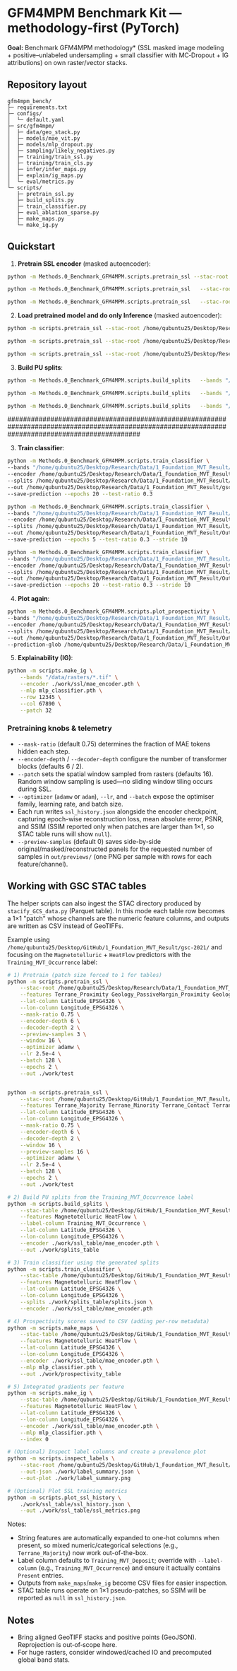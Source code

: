 # GFM4MPM Benchmark Kit — methodology‑first (PyTorch)

**Goal:** Benchmark GFM4MPM methodology* (SSL masked image modeling + positive–unlabeled undersampling + small classifier with MC‑Dropout + IG attributions) on own raster/vector stacks.

## Repository layout
```
gfm4mpm_bench/
├─ requirements.txt
├─ configs/
│  └─ default.yaml
├─ src/gfm4mpm/
│  ├─ data/geo_stack.py
│  ├─ models/mae_vit.py
│  ├─ models/mlp_dropout.py
│  ├─ sampling/likely_negatives.py
│  ├─ training/train_ssl.py
│  ├─ training/train_cls.py
│  ├─ infer/infer_maps.py
│  ├─ explain/ig_maps.py
│  └─ eval/metrics.py
└─ scripts/
   ├─ pretrain_ssl.py
   ├─ build_splits.py
   ├─ train_classifier.py
   ├─ eval_ablation_sparse.py
   ├─ make_maps.py
   └─ make_ig.py
```
## Quickstart

<!-- 0) **Inspect label** :
```bash
python -m scripts.inspect_labels \
  --stac-root /home/qubuntu25/Desktop/Research/Data/1_Foundation_MVT_Result/gsc-2021 \
  --out-json ./work/label_summary.json \
  --out-plot ./work/label_summary.png
``` -->



1) **Pretrain SSL encoder** (masked autoencoder):
```bash
python -m Methods.0_Benchmark_GFM4MPM.scripts.pretrain_ssl --stac-root /home/qubuntu25/Desktop/Research/Data/1_Foundation_MVT_Result/gsc-2021 --lat-column Latitude_EPSG4326 --lon-column Longitude_EPSG4326 --features Dict_Sedimentary Dict_Igneous Dict_Metamorphic Terrane_Proximity Geology_PassiveMargin_Proximity Geology_BlackShale_Proximity Geology_Fault_Proximity Geology_Paleolatitude_Period_Maximum Geology_Paleolatitude_Period_Minimum Gravity_GOCE_Differential Gravity_GOCE_MaximumCurve Gravity_GOCE_MinimumCurve Gravity_GOCE_MeanCurve Gravity_GOCE_ShapeIndex Seismic_LAB_Hoggard Seismic_Moho Gravity_Bouguer Gravity_Bouguer_HGM_Worms_Proximity Gravity_Bouguer_UpCont30km_HGM_Worms_Proximity Magnetic_HGM_Worms_Proximity Magnetic_LongWavelength_HGM_Worms_Proximity --mask-ratio 0.75 --preview-samples 2 --lr 5.0e-4 --epochs 50 --out ./f21_2_10 --check-feature Gravity_Bouguer_HGM_Worms_Proximity --patch 2 --window 10 --preview-window-centers  --ssim
```

```bash
python -m Methods.0_Benchmark_GFM4MPM.scripts.pretrain_ssl   --stac-root /home/qubuntu25/Desktop/Research/Data/1_Foundation_MVT_Result/Out_Data_Binary_Down30/   --out /home/qubuntu25/Desktop/Research/Data/1_Foundation_MVT_Result/Out_Data_Binary_Down30/1_SSL_re   --mask-ratio 0.75 --preview-samples 2 --lr 5.0e-4 --epochs 30 --check-feature Mag_RTF_Binary --patch 6 --window 36 --preview-window-centers --ssim

python -m Methods.0_Benchmark_GFM4MPM.scripts.pretrain_ssl   --stac-root /home/qubuntu25/Desktop/Research/Data/1_Foundation_MVT_Result/Out_Data_Binary_Geophy_Float_Down10/   --out /home/qubuntu25/Desktop/Research/Data/1_Foundation_MVT_Result/Out_Data_Binary_Geophy_Float_Down10/1_SSL_re   --mask-ratio 0.75 --preview-samples 2 --lr 5.0e-4 --epochs 30 --patch 6 --window 36 --preview-window-centers --ssim

```

2) **Load pretrained model and do only Inference** (masked autoencoder):
```bash
python -m scripts.pretrain_ssl --stac-root /home/qubuntu25/Desktop/Research/Data/1_Foundation_MVT_Result/gsc-2021 --lat-column Latitude_EPSG4326 --lon-column Longitude_EPSG4326 --mask-ratio 0.75 --preview-samples 2 --out ./f21_2_10 --patch 16 --window 224 --button-inference
```

```bash
python -m scripts.pretrain_ssl --stac-root /home/qubuntu25/Desktop/Research/Data/1_Foundation_MVT_Result/Out_Data_Binary_Down30 --mask-ratio 0.75 --preview-samples 2 --out ./f21_Geol_9_GOCE_5_Seis_2_Grav_3_Mag_2 --patch 6 --window 36 --button-inference
```
```bash
python -m scripts.pretrain_ssl --stac-root /home/qubuntu25/Desktop/Research/Data/1_Foundation_MVT_Result/Out_Data_Binary_Down30 --mask-ratio 0.75 --preview-samples 2 --out ./f21_Geol_9_GOCE_5_Seis_2_Grav_3_Mag_2 --patch 6 --window 36 --button-inference
```

3) **Build PU splits**:
```bash
python -m Methods.0_Benchmark_GFM4MPM.scripts.build_splits   --bands "/home/qubuntu25/Desktop/Research/Data/1_Foundation_MVT_Result/gsc-2021/assets/rasters/2021_Table04_Datacube_selected_Norm_*.tif"    --encoder /home/qubuntu25/Desktop/Research/Data/1_Foundation_MVT_Result/gsc-2021/work/f21_2_10/1_SSL/mae_encoder.pth   --out /home/qubuntu25/Desktop/Research/Data/1_Foundation_MVT_Result/gsc-2021/work/f21_2_10/2_Labeling_01_10   --filter_top_pct 0.10   --negs_per_pos 10 --validation --debug
```

```bash
python -m Methods.0_Benchmark_GFM4MPM.scripts.build_splits   --bands "/home/qubuntu25/Desktop/Research/Data/1_Foundation_MVT_Result/Out_Data_Binary_Down30/assets/rasters/*.tif" --encoder /home/qubuntu25/Desktop/Research/Data/1_Foundation_MVT_Result/Out_Data_Binary_Down30/1_SSL_re/mae_encoder.pth --pos_geojson /home/qubuntu25/Desktop/Research/Data/1_Foundation_MVT_Result/Out_Data_Binary_Down30/assets/labels/geojson/label_value.geojson --out /home/qubuntu25/Desktop/Research/Data/1_Foundation_MVT_Result/Out_Data_Binary_Down30/2_Labeling_01_10 --filter_top_pct 0.10   --negs_per_pos 10 --validation --debug
```

```bash
python -m Methods.0_Benchmark_GFM4MPM.scripts.build_splits   --bands "/home/qubuntu25/Desktop/Research/Data/1_Foundation_MVT_Result/Out_Data_Binary_Geophy_Float_Down10/assets/rasters/*.tif" --encoder /home/qubuntu25/Desktop/Research/Data/1_Foundation_MVT_Result/Out_Data_Binary_Geophy_Float_Down10/1_SSL_re/mae_encoder.pth --pos_geojson /home/qubuntu25/Desktop/Research/Data/1_Foundation_MVT_Result/Out_Data_Binary_Geophy_Float_Down10/assets/labels/geojson/label_value.geojson --out /home/qubuntu25/Desktop/Research/Data/1_Foundation_MVT_Result/Out_Data_Binary_Geophy_Float_Down10/2_Labeling_01_10 --filter_top_pct 0.10   --negs_per_pos 10 --validation --debug
```


##################################################################################################################################################

3) **Train classifier**:
```bash
python -m Methods.0_Benchmark_GFM4MPM.scripts.train_classifier \
--bands "/home/qubuntu25/Desktop/Research/Data/1_Foundation_MVT_Result/gsc-2021/assets/rasters/2021_Table04_Datacube_selected_Norm_*.tif" \
--encoder /home/qubuntu25/Desktop/Research/Data/1_Foundation_MVT_Result/gsc-2021/work/f21_2_10/1_SSL/mae_encoder.pth \
--splits /home/qubuntu25/Desktop/Research/Data/1_Foundation_MVT_Result/gsc-2021/work/f21_2_10/2_Labeling_01_10/splits.json \
--out /home/qubuntu25/Desktop/Research/Data/1_Foundation_MVT_Result/gsc-2021/work/f21_2_10/3_cls_01_10 \
--save-prediction --epochs 20 --test-ratio 0.3
```

```bash
python -m Methods.0_Benchmark_GFM4MPM.scripts.train_classifier \
--bands "/home/qubuntu25/Desktop/Research/Data/1_Foundation_MVT_Result/Out_Data_Binary_Down30/assets/rasters/*.tif" \
--encoder /home/qubuntu25/Desktop/Research/Data/1_Foundation_MVT_Result/Out_Data_Binary_Down30/1_SSL_re/mae_encoder.pth \
--splits /home/qubuntu25/Desktop/Research/Data/1_Foundation_MVT_Result/Out_Data_Binary_Down30/2_Labeling_01_10/splits.json \
--out /home/qubuntu25/Desktop/Research/Data/1_Foundation_MVT_Result/Out_Data_Binary_Down30/3_cls_01_10 \
--save-prediction --epochs 5 --test-ratio 0.3 --stride 10
```
```bash
python -m Methods.0_Benchmark_GFM4MPM.scripts.train_classifier \
--bands "/home/qubuntu25/Desktop/Research/Data/1_Foundation_MVT_Result/Out_Data_Binary_Geophy_Float_Down10/assets/rasters/*.tif" \
--encoder /home/qubuntu25/Desktop/Research/Data/1_Foundation_MVT_Result/Out_Data_Binary_Geophy_Float_Down10/1_SSL_re/mae_encoder.pth \
--splits /home/qubuntu25/Desktop/Research/Data/1_Foundation_MVT_Result/Out_Data_Binary_Geophy_Float_Down10/2_Labeling_01_10/splits.json \
--out /home/qubuntu25/Desktop/Research/Data/1_Foundation_MVT_Result/Out_Data_Binary_Geophy_Float_Down10/3_cls_01_10 \
--save-prediction --epochs 20 --test-ratio 0.3 --stride 10
```

4) **Plot again**:
```bash
python -m Methods.0_Benchmark_GFM4MPM.scripts.plot_prospectivity \
--bands "/home/qubuntu25/Desktop/Research/Data/1_Foundation_MVT_Result/Out_Data_Binary_Down30/assets/rasters/*.tif" \
--encoder /home/qubuntu25/Desktop/Research/Data/1_Foundation_MVT_Result/Out_Data_Binary_Down30/1_SSL_re/mae_encoder.pth \
--splits /home/qubuntu25/Desktop/Research/Data/1_Foundation_MVT_Result/Out_Data_Binary_Down30/2_Labeling_01_10/splits.json \
--out /home/qubuntu25/Desktop/Research/Data/1_Foundation_MVT_Result/Out_Data_Binary_Down30/3_cls_01_10/ \
--prediction-glob /home/qubuntu25/Desktop/Research/Data/1_Foundation_MVT_Result/Out_Data_Binary_Down30/3_cls_01_10/prediction_predictions.npy 
```

5) **Explainability (IG)**:
```bash
python -m scripts.make_ig \
    --bands "/data/rasters/*.tif" \
    --encoder ./work/ssl/mae_encoder.pth \
    --mlp mlp_classifier.pth \
    --row 12345 \
    --col 67890 \
    --patch 32
```

### Pretraining knobs & telemetry
- `--mask-ratio` (default 0.75) determines the fraction of MAE tokens hidden each step.
- `--encoder-depth` / `--decoder-depth` configure the number of transformer blocks (defaults 6 / 2).
- `--patch` sets the spatial window sampled from rasters (defaults 16). Random window sampling is used—no sliding window tiling occurs during SSL.
- `--optimizer` (`adamw` or `adam`), `--lr`, and `--batch` expose the optimiser family, learning rate, and batch size.
- Each run writes `ssl_history.json` alongside the encoder checkpoint, capturing epoch-wise reconstruction loss, mean absolute error, PSNR, and SSIM (SSIM reported only when patches are larger than 1×1, so STAC table runs will show `null`).
- `--preview-samples` (default 0) saves side-by-side original/masked/reconstructed panels for the requested number of samples in `out/previews/` (one PNG per sample with rows for each feature/channel).

## Working with GSC STAC tables
The helper scripts can also ingest the STAC directory produced by
`stacify_GCS_data.py` (Parquet table). In this mode each table row becomes a
1×1 "patch" whose channels are the numeric feature columns, and outputs are
written as CSV instead of GeoTIFFs.

Example using `/home/qubuntu25/Desktop/GitHub/1_Foundation_MVT_Result/gsc-2021/` and focusing on the
`Magnetotelluric` + `HeatFlow` predictors with the `Training_MVT_Occurrence`
label:

```bash
# 1) Pretrain (patch size forced to 1 for tables)
python -m scripts.pretrain_ssl \
    --stac-root /home/qubuntu25/Desktop/Research/Data/1_Foundation_MVT_Result/gsc-2021 \
    --features Terrane_Proximity Geology_PassiveMargin_Proximity Geology_BlackShale_Proximity Geology_Fault_Proximity Geology_Paleolatitude_Period_Maximum Geology_Paleolatitude_Period_Minimum Seismic_LAB_Hoggard Seismic_Moho Gravity_GOCE_Differential Gravity_GOCE_MaximumCurve Gravity_GOCE_MinimumCurve Gravity_GOCE_MeanCurve Gravity_GOCE_ShapeIndex Gravity_Bouguer Gravity_Bouguer_HGM Gravity_Bouguer_HGM_Worms_Proximity Gravity_Bouguer_UpCont30km_HGM Gravity_Bouguer_UpCont30km_HGM_Worms_Proximity Magnetic_HGM Magnetic_HGM_Worms_Proximity Magnetic_LongWavelength_HGM Magnetic_LongWavelength_HGM_Worms_Proximity Geology_Period_Maximum_Majority Geology_Period_Minimum_Majority Geology_Lithology_Majority Geology_Lithology_Minority \
    --lat-column Latitude_EPSG4326 \
    --lon-column Longitude_EPSG4326 \
    --mask-ratio 0.75 \
    --encoder-depth 6 \
    --decoder-depth 2 \
    --preview-samples 3 \
    --window 16 \
    --optimizer adamw \
    --lr 2.5e-4 \
    --batch 128 \
    --epochs 2 \
    --out ./work/test


python -m scripts.pretrain_ssl \
    --stac-root /home/qubuntu25/Desktop/GitHub/1_Foundation_MVT_Result/gsc-2021 \
    --features Terrane_Majority Terrane_Minority Terrane_Contact Terrane_Proximity Geology_Eon_Maximum_Majority Geology_Eon_Maximum_Minority Geology_Eon_Minimum_Majority Geology_Eon_Minimum_Minority Geology_Era_Maximum_Majority Geology_Era_Maximum_Minority Geology_Era_Minimum_Majority Geology_Era_Minimum_Minority Geology_Period_Maximum_Majority Geology_Period_Maximum_Minority Geology_Period_Minimum_Majority Geology_Period_Minimum_Minority Geology_Period_Contact Geology_Lithology_Majority Geology_Lithology_Minority Geology_Lithology_Contact Geology_Dictionary_Alkalic Geology_Dictionary_Anatectic Geology_Dictionary_Calcareous Geology_Dictionary_Carbonaceous Geology_Dictionary_Cherty Geology_Dictionary_CoarseClastic Geology_Dictionary_Evaporitic Geology_Dictionary_Felsic Geology_Dictionary_FineClastic Geology_Dictionary_Gneissose Geology_Dictionary_Igneous Geology_Dictionary_Intermediate Geology_Dictionary_Pegmatitic Geology_Dictionary_RedBed Geology_Dictionary_Schistose Geology_Dictionary_Sedimentary Geology_Dictionary_UltramaficMafic Geology_PassiveMargin_Proximity Geology_BlackShale_Proximity Geology_Fault_Proximity Geology_CoverThickness Geology_Paleolongitude_Period_Maximum Geology_Paleolongitude_Period_Minimum Geology_Paleolatitude_Period_Maximum Geology_Paleolatitude_Period_Minimum Seismic_LAB_Hoggard Seismic_LAB_Priestley Seismic_Moho Seismic_Moho_GEMMA Seismic_Moho_Szwillus Seismic_Velocity_050km Seismic_Velocity_100km Seismic_Velocity_150km Seismic_Velocity_200km Gravity_GOCE_Differential Gravity_GOCE_MaximumCurve Gravity_GOCE_MinimumCurve Gravity_GOCE_MeanCurve Gravity_GOCE_ShapeIndex Gravity_Bouguer Gravity_Bouguer_BGI Gravity_Bouguer_HGM Gravity_Bouguer_HGM_Worms_Proximity Gravity_Bouguer_UpCont30km Gravity_Bouguer_UpCont30km_HGM Gravity_Bouguer_UpCont30km_HGM_Worms_Proximity Magnetic_RTP Magnetic_EMAG2v3 Magnetic_EMAG2v3_CuriePoint Magnetic_1VD Magnetic_HGM Magnetic_HGM_Worms_Proximity Magnetic_LongWavelength_HGM Magnetic_LongWavelength_HGM_Worms_Proximity HeatFlow Magnetotelluric Litmod_Density_Asthenosphere Litmod_Density_Crust Litmod_Density_Lithosphere Crust1_Type Crust1_CrustalThickness Crust1_SedimentThickness \
    --lat-column Latitude_EPSG4326 \
    --lon-column Longitude_EPSG4326 \
    --mask-ratio 0.75 \
    --encoder-depth 6 \
    --decoder-depth 2 \
    --window 16 \
    --preview-samples 16 \
    --optimizer adamw \
    --lr 2.5e-4 \
    --batch 128 \
    --epochs 2 \
    --out ./work/test

# 2) Build PU splits from the Training_MVT_Occurrence label
python -m scripts.build_splits \
    --stac-table /home/qubuntu25/Desktop/GitHub/1_Foundation_MVT_Result/gsc-2021/assets/tables/2021_Table04_Datacube.parquet \
    --features Magnetotelluric HeatFlow \
    --label-column Training_MVT_Occurrence \
    --lat-column Latitude_EPSG4326 \
    --lon-column Longitude_EPSG4326 \
    --encoder ./work/ssl_table/mae_encoder.pth \
    --out ./work/splits_table

# 3) Train classifier using the generated splits
python -m scripts.train_classifier \
    --stac-table /home/qubuntu25/Desktop/GitHub/1_Foundation_MVT_Result/gsc-2021/assets/tables/2021_Table04_Datacube.parquet \
    --features Magnetotelluric HeatFlow \
    --lat-column Latitude_EPSG4326 \
    --lon-column Longitude_EPSG4326 \
    --splits ./work/splits_table/splits.json \
    --encoder ./work/ssl_table/mae_encoder.pth

# 4) Prospectivity scores saved to CSV (adding per-row metadata)
python -m scripts.make_maps \
    --stac-table /home/qubuntu25/Desktop/GitHub/1_Foundation_MVT_Result/gsc-2021/assets/tables/2021_Table04_Datacube.parquet \
    --features Magnetotelluric HeatFlow \
    --lat-column Latitude_EPSG4326 \
    --lon-column Longitude_EPSG4326 \
    --encoder ./work/ssl_table/mae_encoder.pth \
    --mlp mlp_classifier.pth \
    --out ./work/prospectivity_table

# 5) Integrated gradients per feature
python -m scripts.make_ig \
    --stac-table /home/qubuntu25/Desktop/GitHub/1_Foundation_MVT_Result/gsc-2021/assets/tables/2021_Table04_Datacube.parquet \
    --features Magnetotelluric HeatFlow \
    --lat-column Latitude_EPSG4326 \
    --lon-column Longitude_EPSG4326 \
    --encoder ./work/ssl_table/mae_encoder.pth \
    --mlp mlp_classifier.pth \
    --index 0

# (Optional) Inspect label columns and create a prevalence plot
python -m scripts.inspect_labels \
    --stac-root /home/qubuntu25/Desktop/GitHub/1_Foundation_MVT_Result/gsc-2021 \
    --out-json ./work/label_summary.json \
    --out-plot ./work/label_summary.png

# (Optional) Plot SSL training metrics
python -m scripts.plot_ssl_history \
    ./work/ssl_table/ssl_history.json \
    --out ./work/ssl_table/ssl_metrics.png
```

Notes:
- String features are automatically expanded to one-hot columns when present, so mixed numeric/categorical selections (e.g., `Terrane_Majority`) now work out-of-the-box.
- Label column defaults to `Training_MVT_Deposit`; override with `--label-column` (e.g., `Training_MVT_Occurrence`) and ensure it actually contains `Present` entries.
- Outputs from `make_maps`/`make_ig` become CSV files for easier inspection.
- STAC table runs operate on 1×1 pseudo-patches, so SSIM will be reported as `null` in `ssl_history.json`.

## Notes
- Bring aligned GeoTIFF stacks and positive points (GeoJSON). Reprojection is out‑of‑scope here.
- For huge rasters, consider windowed/cached IO and precomputed global band stats.
